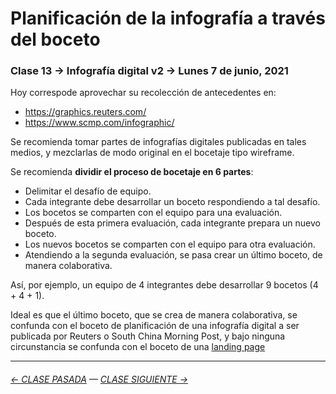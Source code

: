 # Planificación de la infografía a través del boceto

### Clase 13 →  Infografía digital v2 → Lunes 7 de junio, 2021

Hoy correspode aprovechar su recolección de antecedentes en:

- https://graphics.reuters.com/
- https://www.scmp.com/infographic/

Se recomienda tomar partes de infografías digitales publicadas en tales medios, y mezclarlas de modo original en el bocetaje tipo wireframe.

Se recomienda **dividir el proceso de bocetaje en 6 partes**: 

- Delimitar el desafío de equipo.
- Cada integrante debe desarrollar un boceto respondiendo a tal desafío. 
- Los bocetos se comparten con el equipo para una evaluación.
- Después de esta primera evaluación, cada integrante prepara un nuevo boceto.
- Los nuevos bocetos se comparten con el equipo para otra evaluación.
- Atendiendo a la segunda evaluación, se pasa crear un último boceto, de manera colaborativa.

Así, por ejemplo, un equipo de 4 integrantes debe desarrollar 9 bocetos (4 + 4 + 1).

Ideal es que el último boceto, que se crea de manera colaborativa, se confunda con el boceto de planificación de una infografía digital a ser publicada por Reuters o South China Morning Post, y bajo ninguna circunstancia se confunda con el boceto de una [landing page](https://startbootstrap.com/themes/landing-pages)

- - - - - - - - - - - 

###### [← CLASE PASADA](https://github.com/profesorfaco/dno075-2021/tree/main/clase-12) — [CLASE SIGUIENTE →](https://github.com/profesorfaco/dno075-2021/tree/main/clase-14) 
